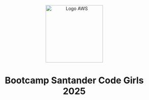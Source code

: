 <p align="center">
  <img src="images/aws-logo.png" alt="Logo AWS" width="180">
</p>


<div align="center">
 <h1>Bootcamp Santander Code Girls 2025</h1>
</div>
